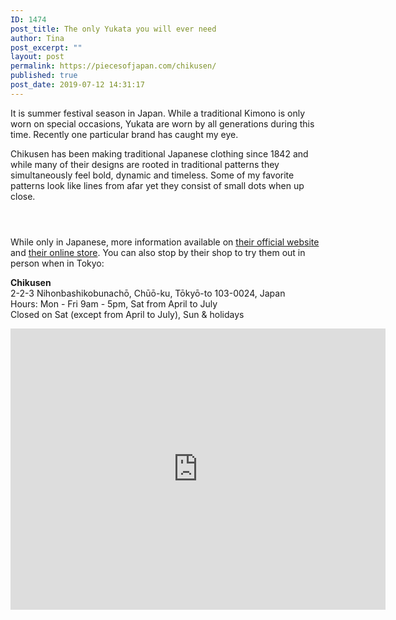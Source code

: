 ```yaml
---
ID: 1474
post_title: The only Yukata you will ever need
author: Tina
post_excerpt: ""
layout: post
permalink: https://piecesofjapan.com/chikusen/
published: true
post_date: 2019-07-12 14:31:17
---
```

<!-- wp:paragraph -->
<p>It is summer festival season in Japan. While a traditional Kimono is only worn on special occasions, Yukata are worn by all generations during this time. Recently one particular brand has caught my eye. </p>
<!-- /wp:paragraph -->

<!-- wp:paragraph -->
<p>Chikusen has been making traditional Japanese clothing since 1842 and while many of their designs are rooted in traditional patterns they simultaneously feel bold, dynamic and timeless. Some of my favorite patterns look like lines from afar yet they consist of small dots when up close.</p>
<!-- /wp:paragraph -->

<!-- wp:image {"id":1478} -->
<figure class="wp-block-image"><img src="https://piecesofjapan.com/wp-content/uploads/2019/07/chikusen_post03.png" alt="" class="wp-image-1478"/></figure>
<!-- /wp:image -->

<!-- wp:image {"id":1476} -->
<figure class="wp-block-image"><img src="https://piecesofjapan.com/wp-content/uploads/2019/07/chikusen_post01.png" alt="" class="wp-image-1476"/></figure>
<!-- /wp:image -->

<!-- wp:image {"id":1477} -->
<figure class="wp-block-image"><img src="https://piecesofjapan.com/wp-content/uploads/2019/07/chikusen_post02.png" alt="" class="wp-image-1477"/></figure>
<!-- /wp:image -->

<!-- wp:paragraph -->
<p>While only in Japanese, more information available on <a href="http://www.chikusen.co.jp/">their official website</a> and <a href="https://www.chikusen-onlinestore.jp/">their online store</a>. You can also stop by their shop to try them out in person when in Tokyo:</p>
<!-- /wp:paragraph -->

<!-- wp:paragraph -->
<p><strong>Chikusen</strong><br>2-2-3 Nihonbashikobunachō, Chūō-ku, Tōkyō-to 103-0024, Japan<br>Hours: Mon - Fri 9am - 5pm, Sat from April to July<br>Closed on Sat (except from April to July), Sun &amp; holidays</p>
<!-- /wp:paragraph -->

<!-- wp:html -->
<iframe src="https://www.google.com/maps/embed?pb=!1m18!1m12!1m3!1d3240.6248535847426!2d139.7755819152589!3d35.68623818019321!2m3!1f0!2f0!3f0!3m2!1i1024!2i768!4f13.1!3m3!1m2!1s0x601889540106c441%3A0x4171845c2b959049!2z56u65LuZIChDaGlrdXNlbik!5e0!3m2!1sen!2sus!4v1562966775443!5m2!1sen!2sus" width="600" height="450" frameborder="0" style="border:0" allowfullscreen=""></iframe>
<!-- /wp:html -->